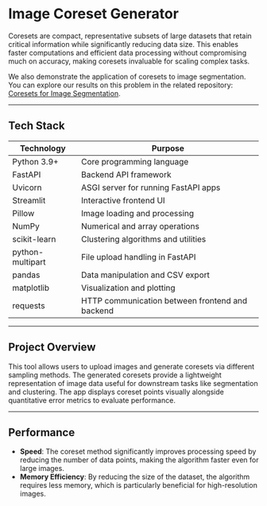 # Image Coreset Generator

Coresets are compact, representative subsets of large datasets that retain critical information while significantly reducing data size. This enables faster computations and efficient data processing without compromising much on accuracy, making coresets invaluable for scaling complex tasks.

We also demonstrate the application of coresets to image segmentation. You can explore our results on this problem in the related repository: [Coresets for Image Segmentation](https://github.com/OnePunchMonk/Coresets-for-Image-Segmentation).

---

## Tech Stack

| Technology       | Purpose                                |
|------------------|--------------------------------------|
| Python 3.9+      | Core programming language             |
| FastAPI          | Backend API framework                 |
| Uvicorn          | ASGI server for running FastAPI apps |
| Streamlit        | Interactive frontend UI               |
| Pillow           | Image loading and processing          |
| NumPy            | Numerical and array operations        |
| scikit-learn     | Clustering algorithms and utilities   |
| python-multipart | File upload handling in FastAPI       |
| pandas           | Data manipulation and CSV export      |
| matplotlib       | Visualization and plotting             |
| requests         | HTTP communication between frontend and backend |

---

## Project Overview

This tool allows users to upload images and generate coresets via different sampling methods. The generated coresets provide a lightweight representation of image data useful for downstream tasks like segmentation and clustering. The app displays coreset points visually alongside quantitative error metrics to evaluate performance.

---
## Performance

- **Speed**: The coreset method significantly improves processing speed by reducing the number of data points, making the algorithm faster even for large images.
- **Memory Efficiency**: By reducing the size of the dataset, the algorithm requires less memory, which is particularly beneficial for high-resolution images.


